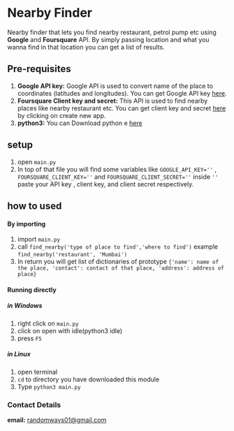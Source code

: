 # Nearby Finder
Nearby finder that lets you find nearby restaurant, petrol pump etc using **Google** and **Foursquare** API. By simply passing location and what you wanna find in that location you can get a list of results.

## Pre-requisites
1. **Google API key:** Google API is used to convert name of the place to coordinates (latitudes and longitudes). You can get Google API key [here](https://developers.google.com/maps/documentation/geocoding/get-api-key).
2. **Foursquare Client key and secret:** This API is used to find nearby places like nearby restaurant etc. You can get client key and secret [here](https://foursquare.com/developers/apps) by clicking on create new app.
3. **python3:** You can Download python e [here](https://www.python.org/)

## setup
1. open `main.py`
2. In top of that file you will find some variables like `GOOGLE_API_KEY=''` , `FOURSQUARE_CLIENT_KEY=''` and `FOURSQUARE_CLIENT_SECRET=''` inside `''` paste your API key , client key, and client secret respectively.

## how to used
#### By importing
1. import `main.py`
2. call `find_nearby('type of place to find','where to find')`
example `find_nearby('restaurant', 'Mumbai')`
3. In return you will get list of dictionaries of prototype
`{'name': name of the place, 'contact': contact of that place, 'address': address of place}`

#### Running directly
##### in Windows
1. right click on `main.py`
2. click on open with idle(python3 idle)
3. press `F5`
##### in Linux
1. open terminal
2. `cd` to directory you have downloaded this module
3. Type `python3 main.py`

### Contact Details
**email:** randomways01@gmail.com

